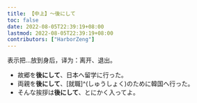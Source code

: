 ```yaml
---
title: 【中上】～後にして
toc: false
date: 2022-08-05T22:39:19+08:00
lastmod: 2022-08-05T22:39:19+08:00
contributors: ["HarborZeng"]
---
```


表示把...放到身后，译为：离开、退出。

- 故郷を**後にして**、日本へ留学に行った。
- 両親を**後にして**、[就職]^(しゅうしょく)のために韓国へ行った。
- そんな挨拶は**後にして**、とにかく入ってよ。

